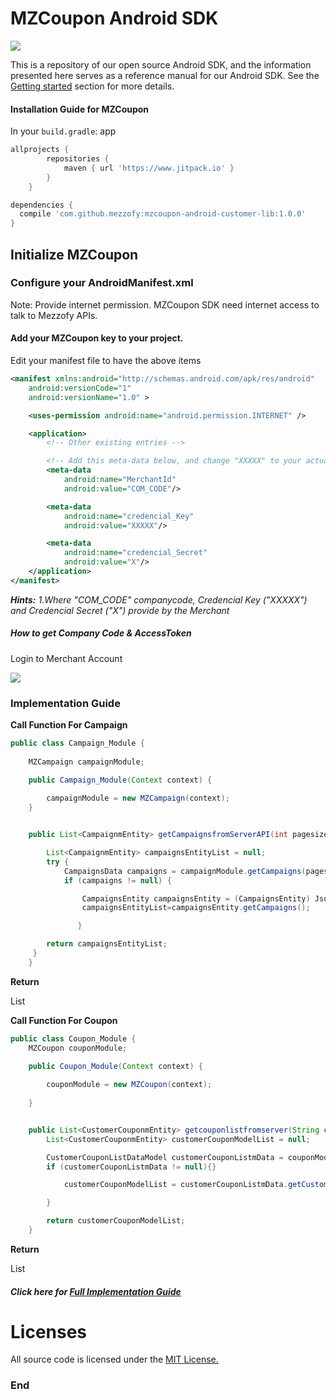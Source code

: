# MZCoupon Android SDK


![](http://www.mezzofy.com/images/logoz.png)

This is a repository of our open source Android SDK, and the information presented here serves as a reference manual for our Android SDK. See the [Getting started](https://developer.android.com/guide/slices/getting-started) section for more details.


#### Installation Guide for MZCoupon

In your `build.gradle`: app
```groovy
allprojects {
        repositories {
            maven { url 'https://www.jitpack.io' }
        }
    }
```
```groovy
dependencies {
  compile 'com.github.mezzofy:mzcoupon-android-customer-lib:1.0.0'
}
```
## Initialize MZCoupon

### Configure your AndroidManifest.xml

Note: Provide internet permission. MZCoupon SDK need internet access to talk to Mezzofy APIs.

#### Add your MZCoupon key to your project.

 Edit your manifest file to have the above items
```xml
<manifest xmlns:android="http://schemas.android.com/apk/res/android"
    android:versionCode="1"
    android:versionName="1.0" >

    <uses-permission android:name="android.permission.INTERNET" />

    <application>
        <!-- Other existing entries -->

        <!-- Add this meta-data below, and change "XXXXX" to your actual live MZCoupon key -->
        <meta-data
            android:name="MerchantId"
            android:value="COM_CODE"/>

        <meta-data
            android:name="credencial_Key"
            android:value="XXXXX"/>

        <meta-data
            android:name="credencial_Secret"
            android:value="X"/>
    </application>
</manifest>
```
***Hints:*** 
*1.Where "COM_CODE" companycode, Credencial Key ("XXXXX") and Credencial Secret ("X") provide by the Merchant*

##### How to get Company Code & AccessToken
Login to Merchant Account 

![](https://s3-ap-southeast-1.amazonaws.com/mzcouponuat/email/merchant_profile.jpg)


### Implementation Guide

**Call Function For Campaign** 

```java
public class Campaign_Module {
  
    MZCampaign campaignModule;

    public Campaign_Module(Context context) {
     
        campaignModule = new MZCampaign(context);
    }


    public List<CampaignmEntity> getCampaignsfromServerAPI(int pagesize, double latitude, double longitude) {

        List<CampaignmEntity> campaignsEntityList = null;
        try {
            CampaignsData campaigns = campaignModule.getCampaigns(pagesize, latitude, longitude);
            if (campaigns != null) {

                CampaignsEntity campaignsEntity = (CampaignsEntity) JsonMapper.mapJsonToObj(campaigns, CampaignsEntity.class);
                campaignsEntityList=campaignsEntity.getCampaigns();

               }

        return campaignsEntityList;
  	 }
	}
```
**Return**

List<CampaignmEntity>

**Call Function For Coupon** 

``` java
public class Coupon_Module {
    MZCoupon couponModule;

    public Coupon_Module(Context context) {
    
        couponModule = new MZCoupon(context);
        
    }


    public List<CustomerCouponmEntity> getcouponlistfromserver(String customerId, String couponstatus, int page) {
        List<CustomerCouponmEntity> customerCouponModelList = null;

        CustomerCouponListDataModel customerCouponListmData = couponModule.getCoupons(customerId, couponstatus, page);
        if (customerCouponListmData != null){}

            customerCouponModelList = customerCouponListmData.getCustomercoupons();

        }

        return customerCouponModelList;
    }
```
**Return**

List<CustomerCouponmEntity>

##### Click here for [Full Implementation Guide](https://github.com/mezzofy/mzcoupon-android-customer-lib)

# Licenses

All source code is licensed under the [MIT License.](https://raw.githubusercontent.com/mezzofy/mzcoupon-ios-customer-lib/master/LICENSE)


### End


